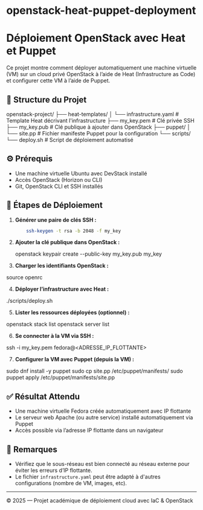 # openstack-heat-puppet-deployment

# Déploiement OpenStack avec Heat et Puppet

Ce projet montre comment déployer automatiquement une machine virtuelle (VM) sur un cloud privé OpenStack à l’aide de Heat (Infrastructure as Code) et configurer cette VM à l’aide de Puppet.

## 📁 Structure du Projet

openstack-project/
├── heat-templates/
│ └── infrastructure.yaml # Template Heat décrivant l'infrastructure
├── my_key.pem # Clé privée SSH
├── my_key.pub # Clé publique à ajouter dans OpenStack
├── puppet/
│ └── site.pp # Fichier manifeste Puppet pour la configuration
└── scripts/
└── deploy.sh # Script de déploiement automatisé

## ⚙️ Prérequis

- Une machine virtuelle Ubuntu avec DevStack installé
- Accès OpenStack (Horizon ou CLI)
- Git, OpenStack CLI et SSH installés

## 🚀 Étapes de Déploiement

1. **Générer une paire de clés SSH :**
	```bash 
		ssh-keygen -t rsa -b 2048 -f my_key
2. **Ajouter la clé publique dans OpenStack :**

	openstack keypair create --public-key my_key.pub my_key
3. **Charger les identifiants OpenStack :**

source openrc


4. **Déployer l’infrastructure avec Heat :**

./scripts/deploy.sh


5. **Lister les ressources déployées (optionnel) :**

openstack stack list
openstack server list

6. **Se connecter à la VM via SSH :**

ssh -i my_key.pem fedora@<ADRESSE_IP_FLOTTANTE>


7. **Configurer la VM avec Puppet (depuis la VM) :**

sudo dnf install -y puppet
sudo cp site.pp /etc/puppet/manifests/
sudo puppet apply /etc/puppet/manifests/site.pp

## ✅ Résultat Attendu

- Une machine virtuelle Fedora créée automatiquement avec IP flottante
- Le serveur web Apache (ou autre service) installé automatiquement via Puppet
- Accès possible via l’adresse IP flottante dans un navigateur

## 📌 Remarques

- Vérifiez que le sous-réseau est bien connecté au réseau externe pour éviter les erreurs d’IP flottante.
- Le fichier `infrastructure.yaml` peut être adapté à d'autres configurations (nombre de VM, images, etc).

---

© 2025 — Projet académique de déploiement cloud avec IaC & OpenStack

